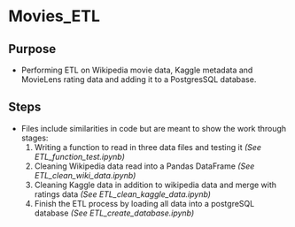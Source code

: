 # Movies_ETL

## Purpose
- Performing ETL on Wikipedia movie data, Kaggle metadata and MovieLens rating data and adding it to a PostgresSQL database.

## Steps 
- Files include similarities in code but are meant to show the work through stages:
    1. Writing a function to read in three data files and testing it *(See ETL_function_test.ipynb)*
    2. Cleaning Wikipedia data read into a Pandas DataFrame *(See ETL_clean_wiki_data.ipynb)*
    3. Cleaning Kaggle data in addition to wikipedia data and merge with ratings data *(See ETL_clean_kaggle_data.ipynb)*
    4. Finish the ETL process by loading all data into a postgreSQL database *(See ETL_create_database.ipynb)*
